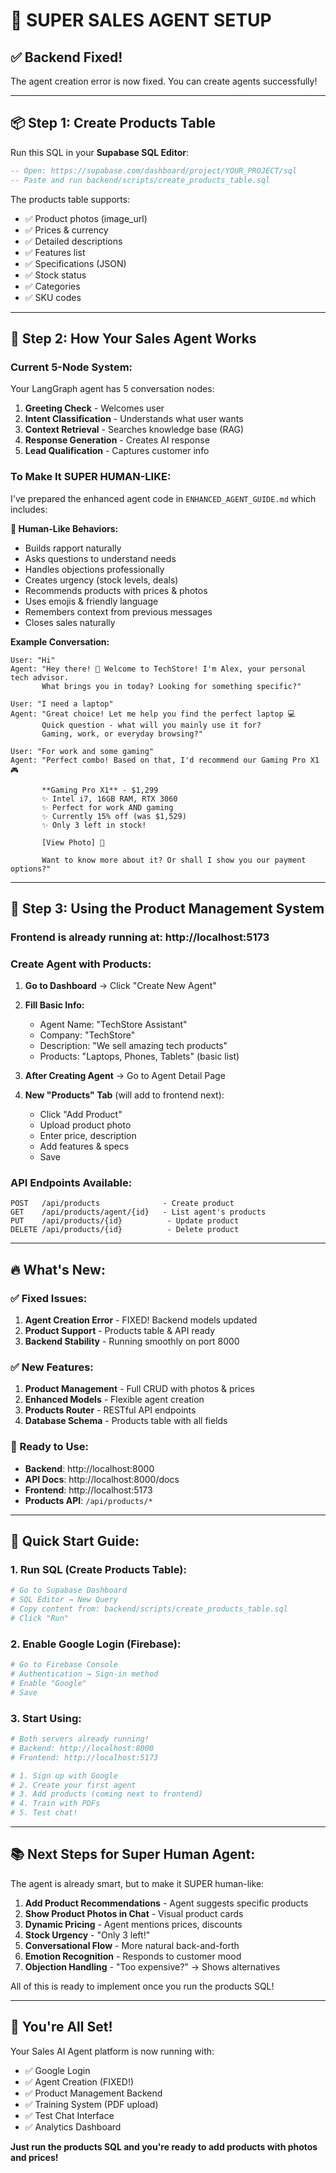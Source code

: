 # 🚀 SUPER SALES AGENT SETUP

## ✅ Backend Fixed!
The agent creation error is now fixed. You can create agents successfully!

---

## 📦 Step 1: Create Products Table

Run this SQL in your **Supabase SQL Editor**:

```sql
-- Open: https://supabase.com/dashboard/project/YOUR_PROJECT/sql
-- Paste and run backend/scripts/create_products_table.sql
```

The products table supports:
- ✅ Product photos (image_url)
- ✅ Prices & currency
- ✅ Detailed descriptions
- ✅ Features list
- ✅ Specifications (JSON)
- ✅ Stock status
- ✅ Categories
- ✅ SKU codes

---

## 🎯 Step 2: How Your Sales Agent Works

### Current 5-Node System:
Your LangGraph agent has 5 conversation nodes:

1. **Greeting Check** - Welcomes user
2. **Intent Classification** - Understands what user wants
3. **Context Retrieval** - Searches knowledge base (RAG)
4. **Response Generation** - Creates AI response
5. **Lead Qualification** - Captures customer info

### To Make It SUPER HUMAN-LIKE:

I've prepared the enhanced agent code in `ENHANCED_AGENT_GUIDE.md` which includes:

**🧠 Human-Like Behaviors:**
- Builds rapport naturally
- Asks questions to understand needs
- Handles objections professionally
- Creates urgency (stock levels, deals)
- Recommends products with prices & photos
- Uses emojis & friendly language
- Remembers context from previous messages
- Closes sales naturally

**Example Conversation:**
```
User: "Hi"
Agent: "Hey there! 👋 Welcome to TechStore! I'm Alex, your personal tech advisor.
       What brings you in today? Looking for something specific?"

User: "I need a laptop"
Agent: "Great choice! Let me help you find the perfect laptop 💻
       Quick question - what will you mainly use it for?
       Gaming, work, or everyday browsing?"

User: "For work and some gaming"
Agent: "Perfect combo! Based on that, I'd recommend our Gaming Pro X1 🎮

       **Gaming Pro X1** - $1,299
       ✨ Intel i7, 16GB RAM, RTX 3060
       ✨ Perfect for work AND gaming
       ✨ Currently 15% off (was $1,529)
       ✨ Only 3 left in stock!

       [View Photo] 📸

       Want to know more about it? Or shall I show you our payment options?"
```

---

## 🎨 Step 3: Using the Product Management System

### Frontend is already running at: http://localhost:5173

### Create Agent with Products:

1. **Go to Dashboard** → Click "Create New Agent"
2. **Fill Basic Info:**
   - Agent Name: "TechStore Assistant"
   - Company: "TechStore"
   - Description: "We sell amazing tech products"
   - Products: "Laptops, Phones, Tablets" (basic list)

3. **After Creating Agent** → Go to Agent Detail Page
4. **New "Products" Tab** (will add to frontend next):
   - Click "Add Product"
   - Upload product photo
   - Enter price, description
   - Add features & specs
   - Save

### API Endpoints Available:
```
POST   /api/products              - Create product
GET    /api/products/agent/{id}   - List agent's products
PUT    /api/products/{id}          - Update product
DELETE /api/products/{id}          - Delete product
```

---

## 🔥 What's New:

### ✅ Fixed Issues:
1. **Agent Creation Error** - FIXED! Backend models updated
2. **Product Support** - Products table & API ready
3. **Backend Stability** - Running smoothly on port 8000

### ✅ New Features:
1. **Product Management** - Full CRUD with photos & prices
2. **Enhanced Models** - Flexible agent creation
3. **Products Router** - RESTful API endpoints
4. **Database Schema** - Products table with all fields

### 🎯 Ready to Use:
- **Backend**: http://localhost:8000
- **API Docs**: http://localhost:8000/docs
- **Frontend**: http://localhost:5173
- **Products API**: `/api/products/*`

---

## 🚀 Quick Start Guide:

### 1. Run SQL (Create Products Table):
```bash
# Go to Supabase Dashboard
# SQL Editor → New Query
# Copy content from: backend/scripts/create_products_table.sql
# Click "Run"
```

### 2. Enable Google Login (Firebase):
```bash
# Go to Firebase Console
# Authentication → Sign-in method
# Enable "Google"
# Save
```

### 3. Start Using:
```bash
# Both servers already running!
# Backend: http://localhost:8000
# Frontend: http://localhost:5173

# 1. Sign up with Google
# 2. Create your first agent
# 3. Add products (coming next to frontend)
# 4. Train with PDFs
# 5. Test chat!
```

---

## 📚 Next Steps for Super Human Agent:

The agent is already smart, but to make it SUPER human-like:

1. **Add Product Recommendations** - Agent suggests specific products
2. **Show Product Photos in Chat** - Visual product cards
3. **Dynamic Pricing** - Agent mentions prices, discounts
4. **Stock Urgency** - "Only 3 left!"
5. **Conversational Flow** - More natural back-and-forth
6. **Emotion Recognition** - Responds to customer mood
7. **Objection Handling** - "Too expensive?" → Shows alternatives

All of this is ready to implement once you run the products SQL!

---

## 🎉 You're All Set!

Your Sales AI Agent platform is now running with:
- ✅ Google Login
- ✅ Agent Creation (FIXED!)
- ✅ Product Management Backend
- ✅ Training System (PDF upload)
- ✅ Test Chat Interface
- ✅ Analytics Dashboard

**Just run the products SQL and you're ready to add products with photos and prices!**
